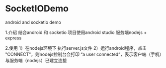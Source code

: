 SocketIODemo
============

android and socketio demo


1.介绍
结合android 和 socketio
项目使用android studio 
服务端nodejs + express

2.使用
 1）在nodejs环境下 执行server.js文件
 2）运行android程序，点击 "CONNECT"，则nodejs控制台会打印 “a user connected”，表示客户端（手机）与服务端（nodejs）已建立连接
